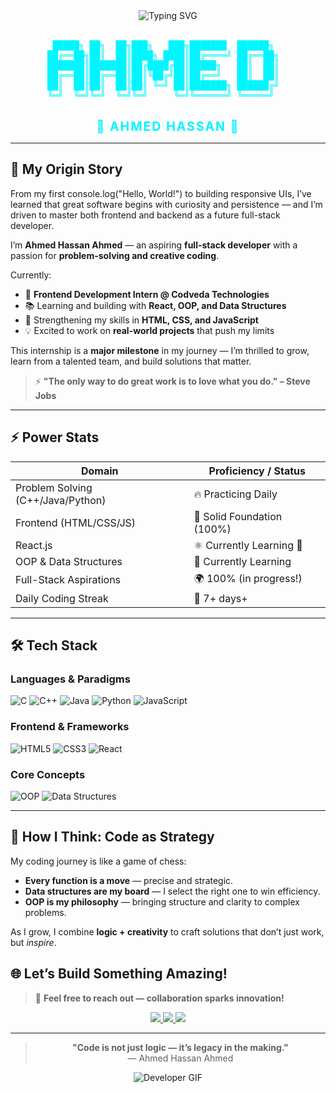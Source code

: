 <!-- 
✨ Welcome to Ahmed Hassan Ahmed's GitHub Profile! ✨
Designed with ❤️ | Futuristic • Clean • Animated • Developer-Centric
-->

<div align="center">
  <img src="https://readme-typing-svg.demolab.com?font=Fira+Code&size=28&duration=3000&pause=500&color=00F5FF&center=true&vCenter=true&width=800&lines=👋+Hi%2C+I%27m+Ahmed+Hassan+Ahmed;🎯+Aspiring+Full-Stack+Developer;🚀+Frontend+Dev+Intern+at+Codveda;⚡+Learning+React%2C+OOP%2C+Data+Structures" alt="Typing SVG" />
</div>

<br/>

<div align="center">
  <pre style="text-align: center; color: #00F5FF; font-family: monospace;">
        █████╗ ██╗  ██╗███╗   ███╗███████  ██████╗            ██╗  ██╗ █████╗ ███████╗███████╗ █████╗ ███╗   ██╗
       ██╔══██╗██║  ██║████╗ ████║██╔════╝ ██╔══██╗           ██║  ██║██╔══██╗██╔════╝██╔════╝██╔══██╗████╗  ██║
       ███████║███████║██╔████╔██║█████╗   ██║  ██║           ███████║███████║███████╗███████╗███████║██╔██╗ ██║
       ██╔══██║██╔══██║██║╚██╔╝██║██╔══╝   ██║  ██║           ██╔══██║██╔══██║╚════██║╚════██║██╔══██║██║╚██╗██║
       ██║  ██║██║  ██║██║ ╚═╝ ██║███████╗ ██████╔╝           ██║  ██║██║  ██║███████║███████║██║  ██║██║ ╚████║
       ╚═╝  ╚═╝╚═╝  ╚═╝╚═╝     ╚═╝╚══════╝ ╚═════╝            ╚═╝  ╚═╝╚═╝  ╚═╝╚══════╝╚══════╝╚═╝  ╚═╝╚═╝  ╚═══╝
  </pre>
  <p>
    <span style="color: #00F5FF; font-weight: bold; font-size: 1.4em; letter-spacing: 2px;">🌟 AHMED HASSAN 🌟</span>
  </p>
</div>

---

## 🌌 **My Origin Story**  
From my first console.log("Hello, World!") to building responsive UIs, I’ve learned that great software begins with curiosity and persistence — and I’m driven to master both frontend and backend as a future full-stack developer. 

I’m **Ahmed Hassan Ahmed** — an aspiring **full-stack developer** with a passion for **problem-solving and creative coding**.  

Currently:  
- 🚀 **Frontend Development Intern @ Codveda Technologies**  
- 📚 Learning and building with **React, OOP, and Data Structures**  
- 🎯 Strengthening my skills in **HTML, CSS, and JavaScript**  
- 💡 Excited to work on **real-world projects** that push my limits  

This internship is a **major milestone** in my journey — I’m thrilled to grow, learn from a talented team, and build solutions that matter.  

> ⚡ **"The only way to do great work is to love what you do." – Steve Jobs**

---

## ⚡ **Power Stats**  

| **Domain**                        | **Proficiency / Status**      |
|-----------------------------------|-------------------------------|
| Problem Solving (C++/Java/Python) | 🔥 Practicing Daily           |
| Frontend (HTML/CSS/JS)            | 🎨 Solid Foundation (100%)    |
| React.js                          | ⚛️ Currently Learning 🚀      |
| OOP & Data Structures             | 🧠 Currently Learning         |
| Full-Stack Aspirations            | 🌍 100% (in progress!)        |
| Daily Coding Streak               | 💯 7+ days+                   |

---

## 🛠️ **Tech Stack**  

### Languages & Paradigms  
![C](https://img.shields.io/badge/C-A8B9CC?style=for-the-badge&logo=c&logoColor=black)
![C++](https://img.shields.io/badge/C%2B%2B-00599C?style=for-the-badge&logo=c%2B%2B&logoColor=white)
![Java](https://img.shields.io/badge/Java-ED8B00?style=for-the-badge&logo=openjdk&logoColor=white)
![Python](https://img.shields.io/badge/Python-3776AB?style=for-the-badge&logo=python&logoColor=white)
![JavaScript](https://img.shields.io/badge/JavaScript-F7DF1E?style=for-the-badge&logo=javascript&logoColor=black)

### Frontend & Frameworks  
![HTML5](https://img.shields.io/badge/HTML5-E34F26?style=for-the-badge&logo=html5&logoColor=white)
![CSS3](https://img.shields.io/badge/CSS3-1572B6?style=for-the-badge&logo=css3&logoColor=white)
![React](https://img.shields.io/badge/React-61DAFB?style=for-the-badge&logo=react&logoColor=black)

### Core Concepts  
![OOP](https://img.shields.io/badge/OOP-Purple?style=for-the-badge&logo=object-oriented&logoColor=white)
![Data Structures](https://img.shields.io/badge/Data_Structures-00C896?style=for-the-badge&logo=algorithm&logoColor=white)

---

## 🧠 **How I Think: Code as Strategy**  
My coding journey is like a game of chess:  
- **Every function is a move** — precise and strategic.  
- **Data structures are my board** — I select the right one to win efficiency.  
- **OOP is my philosophy** — bringing structure and clarity to complex problems.  

As I grow, I combine **logic + creativity** to craft solutions that don’t just work, but *inspire*.  



## 🌐 **Let’s Build Something Amazing!**  

> 📧 **Feel free to reach out — collaboration sparks innovation!**

<p align="center">
  <a href="https://www.linkedin.com/in/ahmed-hassan-ahmed-9b3a34376" target="_blank">
    <img src="https://img.shields.io/badge/LinkedIn-0077B5?style=for-the-badge&logo=linkedin&logoColor=white" />
  </a>
  <a href="mailto:ahmedhassan8754321@gmail.com">
    <img src="https://img.shields.io/badge/Gmail-D14836?style=for-the-badge&logo=gmail&logoColor=white" />
  </a>
  <a href="https://github.com/AhmedHassan-Ahmed">
    <img src="https://img.shields.io/badge/GitHub-181717?style=for-the-badge&logo=github&logoColor=white" />
  </a>
</p>

---

<div align="center">
  
> **"Code is not just logic — it’s legacy in the making."**  
> — Ahmed Hassan Ahmed  

![Developer GIF](https://user-images.githubusercontent.com/74038190/225833247-5d4d0c8b-2a0c-4e9e-9c8f-2a4d5b7d9f8d.gif)

</div>
